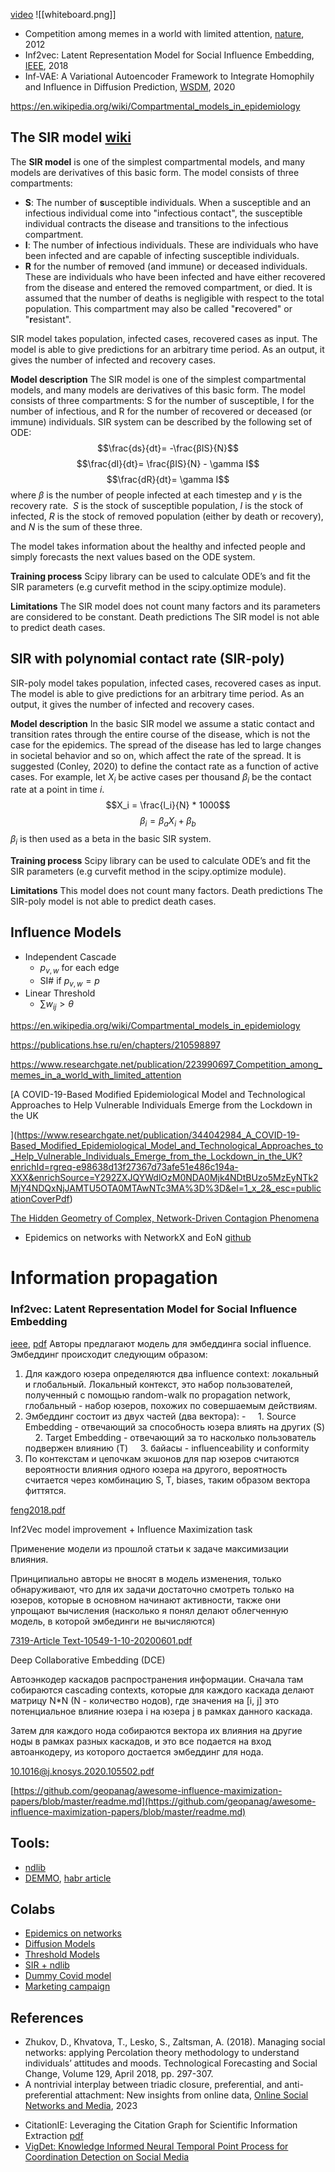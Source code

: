 [video](https://youtu.be/yt47x4O5Vao) 
![[whiteboard.png]]

- Competition among memes in a world with limited attention, [nature](https://www.nature.com/articles/srep00335), 2012
- Inf2vec: Latent Representation Model for Social Influence Embedding, [IEEE](https://ieeexplore.ieee.org/document/8509310), 2018
- Inf-VAE: A Variational Autoencoder Framework to Integrate Homophily and Influence in Diffusion Prediction, [WSDM](https://arxiv.org/abs/2001.00132), 2020

https://en.wikipedia.org/wiki/Compartmental_models_in_epidemiology


## The SIR model [wiki](https://en.wikipedia.org/wiki/Compartmental_models_in_epidemiology)

The **SIR model** is one of the simplest compartmental models, and many models are derivatives of this basic form. The model consists of three compartments:

- **S**: The number of **s**usceptible individuals. When a susceptible and an infectious individual come into "infectious contact", the susceptible individual contracts the disease and transitions to the infectious compartment.
- **I**: The number of **i**nfectious individuals. These are individuals who have been infected and are capable of infecting susceptible individuals.
- **R** for the number of **r**emoved (and immune) or deceased individuals. These are individuals who have been infected and have either recovered from the disease and entered the removed compartment, or died. It is assumed that the number of deaths is negligible with respect to the total population. This compartment may also be called "**r**ecovered" or "**r**esistant".


SIR model takes population, infected cases, recovered cases as input. The model is able to give predictions for an arbitrary time period. As an output, it gives the number of infected and recovery cases.

**Model description** The SIR model is one of the simplest compartmental models, and many models are derivatives of this basic form. The model consists of three compartments: S for the number of susceptible, I for the number of infectious, and R for the number of recovered or deceased (or immune) individuals. SIR system can be described by the following set of ODE:
$$\frac{ds}{dt}= -\frac{βIS}{N}$$
$$\frac{dI}{dt}= \frac{βIS}{N} - \gamma I$$
$$\frac{dR}{dt}= \gamma I$$
where $\beta$ is the number of people infected at each timestep and $\gamma$ is the recovery rate.  $S$ is the stock of susceptible population, $I$ is the stock of infected, $R$ is the stock of removed population (either by death or recovery), and $N$ is the sum of these three.

The model takes information about the healthy and infected people and simply forecasts the next values based on the ODE system.

**Training process** Scipy library can be used to calculate ODE’s and fit the SIR parameters (e.g curvefit method in the scipy.optimize module).

**Limitations** The SIR model does not count many factors and its parameters are considered to be constant. Death predictions The SIR model is not able to predict death cases.


## SIR with polynomial contact rate (SIR-poly)

SIR-poly model takes population, infected cases, recovered cases as input. The model is able to give predictions for an arbitrary time period. As an output, it gives the number of infected and recovery cases.

**Model description** In the basic SIR model we assume a static contact and transition rates through the entire course of the disease, which is not the case for the epidemics. The spread of the disease has led to large changes in societal behavior and so on, which affect the rate of the spread. It is suggested (Conley, 2020) to define the contact
rate as a function of active cases. For example, let $X_i$ be active cases per thousand $\beta_i$ be the contact rate at a point in time $i$.
$$X_i = \frac{l_i}{N} * 1000$$
$$\beta_i = \beta_aX_i + \beta_b$$
$\beta_i$ is then used as a beta in the basic SIR system.

**Training process** Scipy library can be used to calculate ODE’s and fit the SIR parameters (e.g curvefit method in the scipy.optimize module).

**Limitations** This model does not count many factors. Death predictions The SIR-poly model is not able to predict death cases.

## Influence Models
* Independent Cascade
	* $p_{v,w}$ for each edge
	* SI# if $p_{v,w} = p$
* Linear Threshold
	* $\sum{w_{ij}} > \theta$
	
https://en.wikipedia.org/wiki/Compartmental_models_in_epidemiology

https://publications.hse.ru/en/chapters/210598897

  

https://www.researchgate.net/publication/223990697_Competition_among_memes_in_a_world_with_limited_attention

  

[A COVID-19-Based Modified Epidemiological Model and Technological Approaches to Help Vulnerable Individuals Emerge from the Lockdown in the UK

](https://www.researchgate.net/publication/344042984_A_COVID-19-Based_Modified_Epidemiological_Model_and_Technological_Approaches_to_Help_Vulnerable_Individuals_Emerge_from_the_Lockdown_in_the_UK?enrichId=rgreq-e98638d13f27367d73afe51e486c194a-XXX&enrichSource=Y292ZXJQYWdlOzM0NDA0Mjk4NDtBUzo5MzEyNTk2MjY4NDQxNjJAMTU5OTA0MTAwNTc3MA%3D%3D&el=1_x_2&_esc=publicationCoverPdf)

[The Hidden Geometry of Complex, Network-Driven Contagion Phenomena](https://www.researchgate.net/publication/259322075_The_Hidden_Geometry_of_Complex_Network-Driven_Contagion_Phenomena)

  

* Epidemics on networks with NetworkX and EoN [github](https://github.com/Mercurialll/tutors_and_projs/blob/master/jupyter_english/tutorials/Epidemics_on_networks_with_NetworkX_and_EoN_Syrovatskiy_Ilya.ipynb)

  
  
  

# Information propagation

### Inf2vec: Latent Representation Model for Social Influence Embedding
[ieee](https://ieeexplore.ieee.org/document/8509310), [pdf](https://dl.dropboxusercontent.com/s/hn22yzwdei0lc71/inf2vec.pdf)
Авторы предлагают модель для эмбеддинга social influence.
Эмбеддинг происходит следующим образом:

1. Для каждого юзера определяются два influence context: локальный и глобальный. Локальный контекст, это набор пользователей, полученный с помощью random-walk по propagation network, глобальный - набор юзеров, похожих по совершаемым действиям.
2. Эмбеддинг состоит из двух частей (два вектора): -
    1. Source Embedding - отвечающий за способность юзера влиять на других (S)
    2. Target Embedding - отвечающий за то насколько пользователь подвержен влиянию (T)
    3. байасы - influenceability и conformity
3. По контекстам и цепочкам экшонов для пар юзеров считаются вероятности влияния одного юзера на другого, вероятность считается через комбинацию S, T, biases, таким образом вектора фиттятся.

[feng2018.pdf](https://s3-us-west-2.amazonaws.com/secure.notion-static.com/65ba9b1f-cf93-438e-9fa4-cc7bb7a87103/feng2018.pdf)

  

Inf2Vec model improvement + Influence Maximization task

  

Применение модели из прошлой статьи к задаче максимизации влияния.

  

Принципиально авторы не вносят в модель изменения, только обнаруживают, что для их задачи достаточно смотреть только на юзеров, которые в основном начинают активности, также они упрощают вычисления (насколько я понял делают облегченную модель, в которой эмбединги не вычисляются)

  

[7319-Article Text-10549-1-10-20200601.pdf](https://s3-us-west-2.amazonaws.com/secure.notion-static.com/a8e0649e-4ca4-4d63-b7fe-645ed4849fc3/7319-Article_Text-10549-1-10-20200601.pdf)

  

Deep Collaborative Embedding (DCE)

  

Автоэнкодер каскадов распространения информации. Сначала там собираются cascading contexts, которые для каждого каскада делают матрицу N*N (N - количество нодов), где значения на [i, j] это потенциальное влияние юзера i на юзера j в рамках данного каскада.

  

Затем для каждого нода собираются вектора их влияния на другие ноды в рамках разных каскадов, и это все подается на вход автоанкодеру, из которого достается эмбеддинг для нода.

  

[10.1016@j.knosys.2020.105502.pdf](https://s3-us-west-2.amazonaws.com/secure.notion-static.com/edca08d7-81a8-40b2-82a2-5d01083516aa/10.1016j.knosys.2020.105502.pdf)


[https://github.com/geopanag/awesome-influence-maximization-papers/blob/master/readme.md](https://github.com/geopanag/awesome-influence-maximization-papers/blob/master/readme.md)

## Tools:
- [ndlib](https://ndlib.readthedocs.io/en/latest/)
- [DEMMO](https://github.com/Paul-NP/demmo/blob/master/help/DEMMo_help.pdf), [habr article](https://habr.com/ru/articles/551682/)

## Colabs
- [Epidemics on networks](https://drive.google.com/file/d/1HadieLdxb8Tjnn8I4-6nDDtgLLaIVuWC/view?usp=sharing)
- [Diffusion Models](https://drive.google.com/file/d/1HJkkts1MEbqo3mI-86C-UfslQCjypqjg/view?usp=sharing)
- [Threshold Models](https://colab.research.google.com/drive/1H_9yopWHGPKF3N4VGp7aR-DzckdQSgEh)
- [SIR + ndlib](https://drive.google.com/file/d/1HLZ_7WIQQ_mpxth-dlafQVOS3rybUHiG/view?usp=sharing)
- [Dummy Covid model](https://drive.google.com/file/d/1HW941aXbF5nPsSO3mmoAJqzPNtyB8L3I/view?usp=sharing)
- [Marketing campaign](https://drive.google.com/file/d/1HTDMz2qvezKvzmKhqqpuG3a5xnSK9PUW/view?usp=sharing)

## References
- Zhukov, D., Khvatova, T., Lesko, S., Zaltsman, A. (2018). Managing social networks: applying Percolation theory methodology to understand individuals’ attitudes and moods. Technological Forecasting and Social Change, Volume 129, April 2018, pp. 297-307.
- A nontrivial interplay between triadic closure, preferential, and anti-preferential attachment: New insights from online data, [Online Social Networks and Media](https://www.sciencedirect.com/science/article/abs/pii/S2468696423000071?dgcid=coauthor), 2023
* CitationIE: Leveraging the Citation Graph for Scientific Information Extraction [pdf](https://arxiv.org/pdf/2106.01560.pdf)
* [VigDet: Knowledge Informed Neural Temporal Point Process for Coordination Detection on Social Media](https://arxiv.org/abs/2110.15454)
